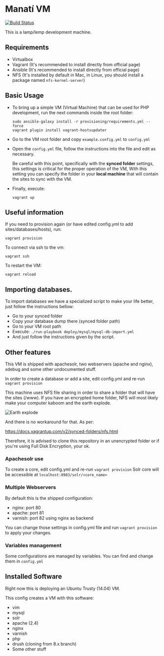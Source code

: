 Manatí VM
========================

[![Build Status](https://travis-ci.org/ManatiCR/manati-vm.svg?branch=master)](https://travis-ci.org/ManatiCR/manati-vm)

This is a lamp/lemp development machine.


## Requirements

 * Virtualbox
 * Vagrant (It's recommended to install directly from official page)
 * Ansible (It's recommended to install directly from official page)
 * NFS (It's installed by default in Mac, in Linux, you should install a package named `nfs-kernel-server`)

## Basic Usage

- To bring up a simple VM (Virtual Machine) that can be used for PHP development, run the next commands inside the root folder:

      sudo ansible-galaxy install -r provisioning/requirements.yml --force
      vagrant plugin install vagrant-hostsupdater

- Go to the VM root folder and copy `example.config.yml` to `config.yml`

- Open the `config.yml` file, follow the instructions into the file and  edit as necessary.

   Be careful with this point, specifically with the **synced folder** settings, this settings is critical for the proper operation of the VM, With this setting you can specify the folder in your **local machine** that will contain the sites to sync with the VM.
- Finally, execute:

      vagrant up

## Useful information

If you need to provision again (or have edited config.yml to add sites/databases/hosts), run:

    vagrant provision

To connect via ssh to the vm:

    vagrant ssh

To restart the VM:

    vagrant reload


## Importing databases.
To import databases we have a specialized script to make your life better, just follow the instructions bellow:

 - Go to your synced folder
 - Copy your database dump there (synced folder path)
 - Go to your VM root path
 - Execute: `./run-playbook deploy/mysql/mysql-db-import.yml`
 - And just follow the instructions given by the script.
## Other features

This VM is shipped with apachesolr, two webservers (apache and nginx), xdebug and some other undocumented stuff.

In order to create a database or add a site, edit config.yml and re-run `vagrant provision`

This machine uses NFS file sharing in order to share a folder that will have the sites (/www). If you have an encrypted home folder, NFS will most likely make your computer kaboom and the earth explode.

![Earth explode](http://www.contentthatworks.com/blogs/Pauls/wp-content/uploads/2013/05/earth-exploding-o.gif "Earth explode")

And there is no workaround for that. As per:

https://docs.vagrantup.com/v2/synced-folders/nfs.html

Therefore, it is advised to clone this repository in an unencrypted folder or if you're using Full Disk Encryption, your ok.

### Apachesolr use

To create a core, edit config.yml and re-run `vagrant provision`
Solr core will be accessible at `localhost:8983/solr/<core_name>`

### Multiple Webservers

By default this is the shipped configuration:
- nginx: port 80
- apache: port 81
- varnish: port 82 using nginx as backend

You can change those settings in config.yml file and run `vagrant provision` to apply your changes.

### Variables management

Some configurations are managed by variables. You can find and change them in `config.yml`

## Installed Software

Right now this is deploying an Ubuntu Trusty (14.04) VM.

This config creates a VM with this software:
 - vim
 - mysql
 - solr
 - apache (2.4)
 - nginx
 - varnish  
 - php
 - drush (cloning from 8.x branch)
 - Some other stuff
